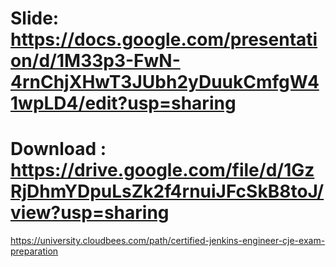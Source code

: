 # Slide: https://docs.google.com/presentation/d/1M33p3-FwN-4rnChjXHwT3JUbh2yDuukCmfgW41wpLD4/edit?usp=sharing
# Download : https://drive.google.com/file/d/1GzRjDhmYDpuLsZk2f4rnuiJFcSkB8toJ/view?usp=sharing

https://university.cloudbees.com/path/certified-jenkins-engineer-cje-exam-preparation
